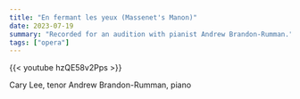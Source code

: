 ```yaml
---
title: "En fermant les yeux (Massenet's Manon)"
date: 2023-07-19
summary: "Recorded for an audition with pianist Andrew Brandon-Rumman."
tags: ["opera"]
---
```


{{< youtube hzQE58v2Pps >}}

Cary Lee, tenor
Andrew Brandon-Rumman, piano
